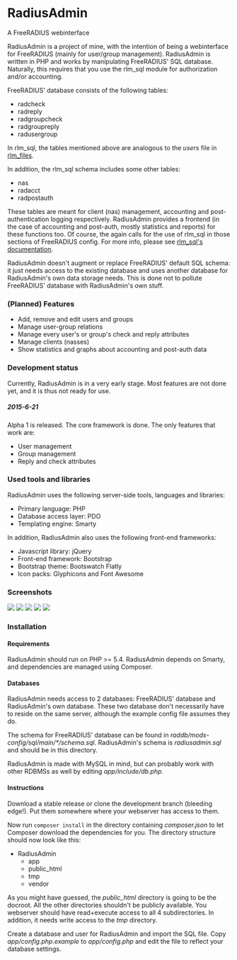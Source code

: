 RadiusAdmin
===========
A FreeRADIUS webinterface

RadiusAdmin is a project of mine, with the intention of being a webinterface for FreeRADIUS (mainly for user/group management). RadiusAdmin is written in PHP and works by manipulating FreeRADIUS' SQL database. Naturally, this requires that you use the rlm_sql module for authorization and/or accounting.

FreeRADIUS' database consists of the following tables:

- radcheck
- radreply
- radgroupcheck
- radgroupreply
- radusergroup

In rlm_sql, the tables mentioned above are analogous to the *users* file in [rlm_files](http://freeradius.org/radiusd/man/rlm_files.html).

In addition, the rlm_sql schema includes some other tables:

- nas
- radacct
- radpostauth

These tables are meant for client (nas) management, accounting and post-authentication logging respectively. RadiusAdmin provides a frontend (in the case of accounting and post-auth, mostly statistics and reports) for these functions too. Of course, the again calls for the use of rlm_sql in those sections of FreeRADIUS config. For more info, please see [rlm_sql's documentation](http://wiki.freeradius.org/modules/Rlm_sql).

RadiusAdmin doesn't augment or replace FreeRADIUS' default SQL schema: it just needs access to the existing database and uses another database for RadiusAdmin's own data storage needs. This is done not to pollute FreeRADIUS' database with RadiusAdmin's own stuff.

### (Planned) Features
- Add, remove and edit users and groups
- Manage user-group relations
- Manage every user's or group's check and reply attributes
- Manage clients (nasses)
- Show statistics and graphs about accounting and post-auth data

### Development status
Currently, RadiusAdmin is in a very early stage. Most features are not done yet, and it is thus not ready for use.

##### 2015-6-21
Alpha 1 is released. The core framework is done. The only features that work are:

- User management
- Group management
- Reply and check attributes

### Used tools and libraries
RadiusAdmin uses the following server-side tools, languages and libraries:

- Primary language: PHP
- Database access layer: PDO
- Templating engine: Smarty

In addition, RadiusAdmin also uses the following front-end frameworks:

- Javascript library: jQuery
- Front-end framework: Bootstrap
- Bootstrap theme: Bootswatch Flatly
- Icon packs: Glyphicons and Font Awesome

### Screenshots

![](https://host.tuxplace.nl/screenshots/2015-04-27-23-04-42.png)
![](https://host.tuxplace.nl/screenshots/2015-06-21-23-08-00.png)
![](https://host.tuxplace.nl/screenshots/2015-06-21-23-08-11.png)
![](https://host.tuxplace.nl/screenshots/2015-06-21-23-12-05.png)
![](https://host.tuxplace.nl/screenshots/2015-06-21-23-24-03.png)

### Installation

#### Requirements
RadiusAdmin should run on PHP >= 5.4. RadiusAdmin depends on Smarty, and dependencies are managed using Composer.

#### Databases
RadiusAdmin needs access to 2 databases: FreeRADIUS' database and RadiusAdmin's own database. These two database don't necessarily have to reside on the same server, although the example config file assumes they do.

The schema for FreeRADIUS' database can be found in _raddb/mods-config/sql/main/*/schema.sql_. RadiusAdmin's schema is *radiusadmin.sql* and should be in this directory.

RadiusAdmin is made with MySQL in mind, but can probably work with other RDBMSs as well by editing *app/include/db.php*.

#### Instructions
Download a stable release or clone the development branch (bleeding edge!). Put them somewhere where your webserver has access to them.

Now run `composer install` in the directory containing *composer.json* to let Composer download the dependencies for you. The directory structure should now look like this:

- RadiusAdmin
  - app
  - public_html
  - tmp
  - vendor

As you might have guessed, the *public_html* directory is going to be the docroot. All the other directories shouldn't be publicly available. You webserver should have read+execute access to all 4 subdirectories. In addition, it needs write access to the *tmp* directory.

Create a database and user for RadiusAdmin and import the SQL file. Copy *app/config.php.example* to *app/config.php* and edit the file to reflect your database settings.
